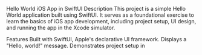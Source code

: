   Hello World iOS App in SwiftUI
Description
This project is a simple Hello World application built using SwiftUI. It serves as a foundational exercise to learn the basics of iOS app development, including project setup, UI design, and running the app in the Xcode simulator.

Features
Built with SwiftUI, Apple's declarative UI framework.
Displays a "Hello, world!" message.
Demonstrates project setup in
